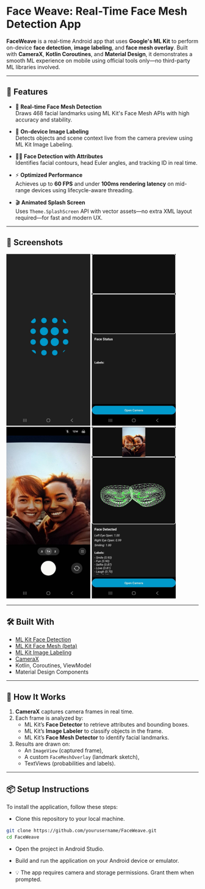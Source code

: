 # Face Weave: Real-Time Face Mesh Detection App

**FaceWeave** is a real-time Android app that uses **Google's ML Kit** to perform on-device **face detection**, **image labeling**, and **face mesh overlay**. Built with **CameraX**, **Kotlin Coroutines**, and **Material Design**, it demonstrates a smooth ML experience on mobile using official tools only—no third-party ML libraries involved.

---

## 🚀 Features

- 🎯 **Real-time Face Mesh Detection**  
  Draws 468 facial landmarks using ML Kit's Face Mesh APIs with high accuracy and stability.

- 🧠 **On-device Image Labeling**  
  Detects objects and scene context live from the camera preview using ML Kit Image Labeling.

- 🧍‍♂️ **Face Detection with Attributes**  
  Identifies facial contours, head Euler angles, and tracking ID in real time.

- ⚡ **Optimized Performance**  
  Achieves up to **60 FPS** and under **100ms rendering latency** on mid-range devices using lifecycle-aware threading.

- 🎬 **Animated Splash Screen**  
  Uses `Theme.SplashScreen` API with vector assets—no extra XML layout required—for fast and modern UX.

---

## 📸 Screenshots

<P>
  <img src="https://github.com/manish2kumar/Face_Weave/blob/main/screenshots/Image_1.jpeg" width="220" height="450">
  <img src="https://github.com/manish2kumar/Face_Weave/blob/main/screenshots/Image_2.jpeg" width="220" height="450">
  <img src="https://github.com/manish2kumar/Face_Weave/blob/main/screenshots/Image_3.jpeg" width="220" height="450">
  <img src="https://github.com/manish2kumar/Face_Weave/blob/main/screenshots/Image_4.jpeg" width="220" height="450">
</P>

---

## 🛠️ Built With

- [ML Kit Face Detection](https://developers.google.com/ml-kit/vision/face-detection/android)
- [ML Kit Face Mesh (beta)](https://developers.google.com/ml-kit/vision/face-mesh-detection)
- [ML Kit Image Labeling](https://developers.google.com/ml-kit/vision/image-labeling)
- [CameraX](https://developer.android.com/training/camerax)
- Kotlin, Coroutines, ViewModel
- Material Design Components

---

## 🧪 How It Works

1. **CameraX** captures camera frames in real time.
2. Each frame is analyzed by:
   - ML Kit’s **Face Detector** to retrieve attributes and bounding boxes.
   - ML Kit’s **Image Labeler** to classify objects in the frame.
   - ML Kit’s **Face Mesh Detector** to identify facial landmarks.
3. Results are drawn on:
   - An `ImageView` (captured frame),
   - A custom `FaceMeshOverlay` (landmark sketch),
   - TextViews (probabilities and labels).

---

## 📦 Setup Instructions

To install the application, follow these steps:

- Clone this repository to your local machine.

```bash
git clone https://github.com/yourusername/FaceWeave.git
cd FaceWeave
```
- Open the project in Android Studio.

- Build and run the application on your Android device or emulator.
- 💡 The app requires camera and storage permissions. Grant them when prompted.
